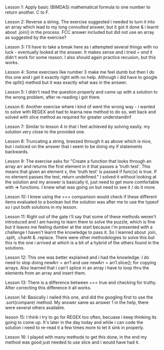 Lesson 1: Apply basic (BIMDAS) mathematical formula to one number to return another. C to F.

Lesson 2: Reverse a string. The exercise suggested i needed to turn it into an array which lead to my long *convulted* answer, but it got it done & i learnt about .join() in the process. FCC answer included but did not use an array as suggested by the exercise?

Lesson 3: I'll have to take a break here as i attempted several things with no luck - eventually looked at the answer. It makes sense and i tried *= and* it didn't work for some reason. I also should again practice recusion, but this works.

Lesson 4: Some exercises like number 3 make me feel dumb but then I do this one and i get it exactly right with no help. Although i did have to google the split() method but it was exactly what was in the answer.

Lesson 5: I didn't read the question properly and came up with a solution to the wrong problem, after re-reading i got there.

Lesson 6: Another exercise where i kind of went the wrong way - i wanted to solve with REGEX and had to learna new method to do so, wet back and solved with slice method as required for greater understandinf

Lesson 7: Similar to lesson 4 in that i feel achieved by solving easily. my solution very close to the provided one.

Lesson 8: Truncating a string, breezed through it as above which is nice, but i noticed on the answer that i seem to be doing my if statements backwards.

Lesson 9: The exercise asks for "Create a function that looks through an array arr and returns the first element in it that passes a 'truth test'. This means that given an element x, the 'truth test' is passed if func(x) is true. If no element passes the test, return undefined."
I solved it without looking at the solution and my answer is basically it, just need to get more comfortable with => functions. I knew what was going on but need to see it /  do it more.

Lesson 10: I knew using the === comparison would check if these different items evaluated to a boolean but the solution was after me to use the typeof so i put both solutions in my lesson.

Lesson 11: Right out of the gate i'll say that some of these methods weren't introduced and I am having to learn them to solve the puzzle, which is fine but it leaves me feeling dumber at the start because i'm presented with a challenge I haven't learnt the knowledge to pass it.
So I leanred about .join, .split, .charAt & .replace.
There were other methodologies to solve this but this is the one i arrived at which is a bit of a hybrid of the others found in the solutions.

Lesson 12: This one was better explained and i had the knowledge. I do need to stop doing newArr = arr1 and use newArr = arr1.slice(); for copying arrays.
Also learned that i can't splice in an array i have to loop thru the elements from an array and insert them.

Lesson 13: There is a difference between === true and checking for truthy. After correcting this difference it all works.

Lesson 14: Basically i nailed this one, and did the googling first to use the .sort(compare) method. My answer same as answer 1 in the help, there were several others available.

lesson 15: I think i try to go for REGEX too often, becuase i keep thinking its going to come up. It's later in the day today and while i can code the solution i need to re-read it a few times more to let it sink in properly.

Lesson 16: I played with many methods to get this done, in the end my method was good just needed to use slice and i would have had it.
